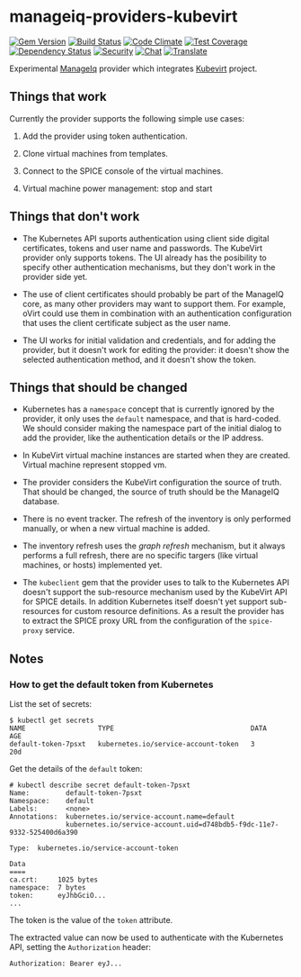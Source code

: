 # manageiq-providers-kubevirt

[![Gem Version](https://badge.fury.io/rb/manageiq-providers-kubevirt.svg)](http://badge.fury.io/rb/manageiq-providers-kubevirt)
[![Build Status](https://travis-ci.org/ManageIQ/manageiq-providers-kubevirt.svg?branch=hammer)](https://travis-ci.org/ManageIQ/manageiq-providers-kubevirt)
[![Code Climate](https://codeclimate.com/github/ManageIQ/manageiq-providers-kubevirt.svg)](https://codeclimate.com/github/ManageIQ/manageiq-providers-kubevirt)
[![Test Coverage](https://codeclimate.com/github/ManageIQ/manageiq-providers-kubevirt/badges/coverage.svg)](https://codeclimate.com/github/ManageIQ/manageiq-providers-kubevirt/coverage)
[![Dependency Status](https://gemnasium.com/ManageIQ/manageiq-providers-kubevirt.svg)](https://gemnasium.com/ManageIQ/manageiq-providers-kubevirt)
[![Security](https://hakiri.io/github/ManageIQ/manageiq-providers-kubevirt/hammer.svg)](https://hakiri.io/github/ManageIQ/manageiq-providers-kubevirt/hammer)
[![Chat](https://badges.gitter.im/Join%20Chat.svg)](https://gitter.im/ManageIQ/manageiq-providers-kubevirt?utm_source=badge&utm_medium=badge&utm_campaign=pr-badge&utm_content=badge)
[![Translate](https://img.shields.io/badge/translate-zanata-blue.svg)](https://translate.zanata.org/zanata/project/view/manageiq-providers-kubevirt)

Experimental [ManageIq](https://github.com/ManageIQ) provider which integrates [Kubevirt](https://github.com/kubevirt) project.

## Things that work

Currently the provider supports the following simple use cases:

1. Add the provider using token authentication.

2. Clone virtual machines from templates.

3. Connect to the SPICE console of the virtual machines.

4. Virtual machine power management: stop and start

## Things that don't work

* The Kubernetes API suports authentication using client side digital
certificates, tokens and user name and passwords. The KubeVirt provider only
supports tokens. The UI already has the posibility to specify other
authentication mechanisms, but they don't work in the provider side yet.

* The use of client certificates should probably be part of the ManageIQ
core, as many other providers may want to support them. For example,
oVirt could use them in combination with an authentication configuration
that uses the client certificate subject as the user name.

* The UI works for initial validation and credentials, and for adding the
provider, but it doesn't work for editing the provider: it doesn't show the
selected authentication method, and it doesn't show the token.

## Things that should be changed

* Kubernetes has a `namespace` concept that is currently ignored by the
provider, it only uses the `default` namespace, and that is hard-coded.
We should consider making the namespace part of the initial dialog to
add the provider, like the authentication details or the IP address.

* In KubeVirt virtual machine instances are started when they are created.
Virtual machine represent stopped vm.

* The provider considers the KubeVirt configuration the source of truth. 
That should be changed, the source of truth should be the ManageIQ database.

* There is no event tracker. The refresh of the inventory is only performed
manually, or when a new virtual machine is added.

* The inventory refresh uses the _graph refresh_ mechanism, but it
always performs a full refresh, there are no specific targers (like
virtual machines, or hosts) implemented yet.

* The `kubeclient` gem that the provider uses to talk to the Kubernetes API
doesn't support the sub-resource mechanism used by the KubeVirt API for SPICE
details. In addition Kubernetes itself doesn't yet support sub-resources
for custom resource definitions. As a result the provider has to extract
the SPICE proxy URL from the configuration of the `spice-proxy` service.

## Notes

### How to get the default token from Kubernetes

List the set of secrets:

  ```
  $ kubectl get secrets
  NAME                  TYPE                                  DATA      AGE
  default-token-7psxt   kubernetes.io/service-account-token   3         20d
  ```

Get the details of the `default` token:

  ```
  # kubectl describe secret default-token-7psxt
  Name:         default-token-7psxt
  Namespace:    default
  Labels:       <none>
  Annotations:  kubernetes.io/service-account.name=default
                kubernetes.io/service-account.uid=d748bdb5-f9dc-11e7-9332-525400d6a390

  Type:  kubernetes.io/service-account-token

  Data
  ====
  ca.crt:     1025 bytes
  namespace:  7 bytes
  token:      eyJhbGciO...
  ...
  ```

The token is the value of the `token` attribute.

The extracted value can now be used to authenticate with the Kubernetes API, setting the `Authorization` header:

  ```
  Authorization: Bearer eyJ...
  ```
